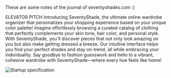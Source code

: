 These are some notes of the journal of seventyshades.com :)

ELEVATOR PITCH
Introducing SeventyShade, the ultimate online wardrobe organizer that personalizes your shopping experience based on your unique color palette! Imagine effortlessly browsing a curated catalog of clothing that perfectly complements your skin tone, hair color, and personal style. With SeventyShade, you'll discover pieces that not only look amazing on you but also make getting dressed a breeze. Our intuitive interface helps you find your perfect shades and stay on-trend, all while embracing your individuality. Say goodbye to fashion guesswork and hello to a vibrant, cohesive wardrobe with SeventyShade—where every hue feels like home!


![Startup specification](https://github.com/user-attachments/assets/552dadb8-039d-4d89-8f83-cce4f058663a)
